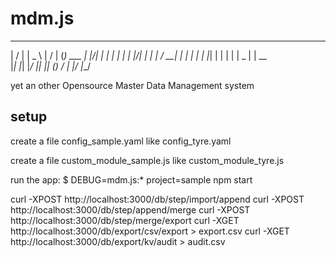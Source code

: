 # mdm.js

 __  __   ____    __  __         _       
|  \/  | |  _ \  |  \/  |       (_)  ___
| |\/| | | | | | | |\/| |       | | / __|
| |  | | | |_| | | |  | |  _    | | \__ \
|_|  |_| |____/  |_|  |_| (_)  _/ | |___/
                              |__/       

yet an other Opensource Master Data Management system

## setup

   create a file config_sample.yaml like config_tyre.yaml

   create a file custom_module_sample.js like custom_module_tyre.js

   run the app:
     $ DEBUG=mdm.js:* project=sample npm start


curl -XPOST http://localhost:3000/db/step/import/append
curl -XPOST http://localhost:3000/db/step/append/merge
curl -XPOST http://localhost:3000/db/step/merge/export
curl -XGET  http://localhost:3000/db/export/csv/export > export.csv
curl -XGET  http://localhost:3000/db/export/kv/audit > audit.csv
